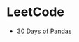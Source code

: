 # LeetCode

- [30 Days of Pandas](https://github.com/karlyndiary/LeetCode/tree/main/30%20Days%20of%20Pandas)
